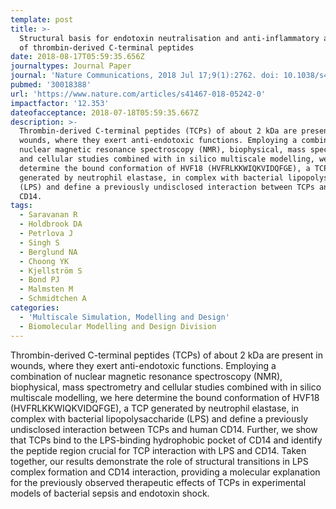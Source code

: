 ```yaml
---
template: post
title: >-
  Structural basis for endotoxin neutralisation and anti-inflammatory activity
  of thrombin-derived C-terminal peptides
date: 2018-08-17T05:59:35.656Z
journaltypes: Journal Paper
journal: 'Nature Communications, 2018 Jul 17;9(1):2762. doi: 10.1038/s41467-018-05242-0'
pubmed: '30018388'
url: 'https://www.nature.com/articles/s41467-018-05242-0'
impactfactor: '12.353'
dateofacceptance: 2018-07-18T05:59:35.667Z
description: >-
  Thrombin-derived C-terminal peptides (TCPs) of about 2 kDa are present in
  wounds, where they exert anti-endotoxic functions. Employing a combination of
  nuclear magnetic resonance spectroscopy (NMR), biophysical, mass spectrometry
  and cellular studies combined with in silico multiscale modelling, we here
  determine the bound conformation of HVF18 (HVFRLKKWIQKVIDQFGE), a TCP
  generated by neutrophil elastase, in complex with bacterial lipopolysaccharide
  (LPS) and define a previously undisclosed interaction between TCPs and human
  CD14. 
tags:
  - Saravanan R
  - Holdbrook DA
  - Petrlova J
  - Singh S
  - Berglund NA
  - Choong YK
  - Kjellström S
  - Bond PJ
  - Malmsten M
  - Schmidtchen A
categories:
  - 'Multiscale Simulation, Modelling and Design'
  - Biomolecular Modelling and Design Division
---
```

<!--StartFragment-->

Thrombin-derived C-terminal peptides (TCPs) of about 2 kDa are present in wounds, where they exert anti-endotoxic functions. Employing a combination of nuclear magnetic resonance spectroscopy (NMR), biophysical, mass spectrometry and cellular studies combined with in silico multiscale modelling, we here determine the bound conformation of HVF18 (HVFRLKKWIQKVIDQFGE), a TCP generated by neutrophil elastase, in complex with bacterial lipopolysaccharide (LPS) and define a previously undisclosed interaction between TCPs and human CD14. Further, we show that TCPs bind to the LPS-binding hydrophobic pocket of CD14 and identify the peptide region crucial for TCP interaction with LPS and CD14. Taken together, our results demonstrate the role of structural transitions in LPS complex formation and CD14 interaction, providing a molecular explanation for the previously observed therapeutic effects of TCPs in experimental models of bacterial sepsis and endotoxin shock.

<!--EndFragment-->
